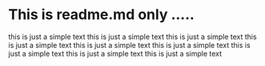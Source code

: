 # This is readme.md only .....

this is just a simple text 
this is just a simple text this is just a simple text this is just a simple text this is just a simple text this is just a simple text this is just a simple text this is just a simple text this is just a simple text 